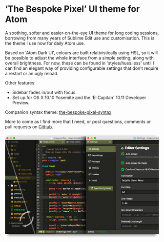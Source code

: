 # ‘The Bespoke Pixel’ UI theme for Atom

A soothing, softer and easier-on-the-eye UI theme for long coding sessions, borrowing from many years of Sublime Edit use and customisation. This is the theme I use now for daily Atom use.

Based on 'Atom Dark UI', colours are built relativistically using HSL, so it will be possible to adjust the whole interface from a simple setting, along with overall brightness. For now, these can be found in 'styles/hues.less' until I can find an elegant way of providing configurable settings that don't require a restart or an ugly reload.

Other features:

- Sidebar fades in/out with focus.
- Set up for OS X 10.10 Yosemite and the 'El Capitan' 10.11 Developer Preview.

Companion syntax theme: [the-bespoke-pixel-syntax](http://atom.io/themes/the-bespoke-pixel-syntax)

More to come as I find more that I need, or post questions, comments or pull requests on [Github](https://github.com/MarkGriffiths/the-bespoke-pixel-ui/issues).

![Screenshot](https://raw.githubusercontent.com/MarkGriffiths/the-bespoke-pixel-ui/master/media/the-bespoke-pixel-ui.png)
